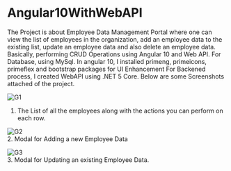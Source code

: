 # Angular10WithWebAPI
The Project is about Employee Data Management Portal where one can view the list of employees in the organization, add an employee data to the existing list, update an employee data and also delete an employee data. 
Basically, performing CRUD Operations using Angular 10 and Web API. For Database, using MySql. 
In angular 10, I installed primeng, primeicons, primeflex and bootstrap packages for UI Enhancement
For Backened process, I created WebAPI using .NET 5 Core.
Below are some Screenshots attached of the project.

![G1](https://user-images.githubusercontent.com/44148166/138851610-cb575e9a-a218-4c06-948a-c7faea4da280.PNG)
1. The List of all the employees along with the actions you can perform on each row.



![G2](https://user-images.githubusercontent.com/44148166/138851736-8f15fd50-6c81-420f-b436-d28076bef4f6.PNG)
<br>
2. Modal for Adding a new Employee Data




![G3](https://user-images.githubusercontent.com/44148166/138851820-b57d03f1-8078-4da6-97c7-226deda1f2e2.PNG)
<br>
3. Modal for Updating an existing Employee Data.
